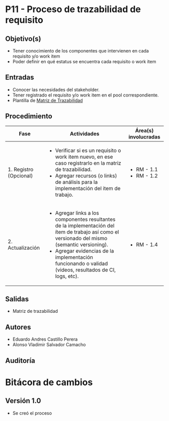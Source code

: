 # P11 - Proceso de trazabilidad de requisito

## Objetivo(s)

- Tener conocimiento de los componentes que intervienen en cada requisito y/o work item
- Poder definir en qué estatus se encuentra cada requisito o work item

## Entradas

- Conocer las necesidades del stakeholder.
- Tener registrado el requisito y/o work item en el pool correspondiente.
- Plantilla de [Matriz de Trazabilidad](../plantillas/PL04-plantilla-de-matriz-de-trazabilidad-de-requisitos)

## Procedimiento


| Fase |   Actividades   | Área(s) involucradas |
|------|:---------------:|--------------------|
| 1. Registro (Opcional)    | <ul align="left"><li>Verificar si es un requisito o work item nuevo, en ese caso registrarlo en la matriz de trazabilidad.</li><li>Agregar recursos (o links) de análisis para la implementación del item de trabajo.</li></ul> | <ul><li>RM - 1.1</li><li>RM - 1.2</li></ul> |
| 2. Actualización    | <ul align="left"> <li> Agregar links a los componentes resultantes de la implementación del ítem de trabajo así como el versionado del mismo (semantic versioning). </li> <li> Agregar evidencias de la implementación funcionando o validad (videos, resultados de CI, logs, etc). </li> </ul> | <ul><li>RM - 1.4</li></ul> |

## Salidas

- Matriz de trazabilidad

## Autores

- Eduardo Andres Castillo Perera
- Alonso Vladimir Salvador Camacho

## Auditoría

# Bitácora de cambios

## Versión 1.0
  - Se creó el proceso


